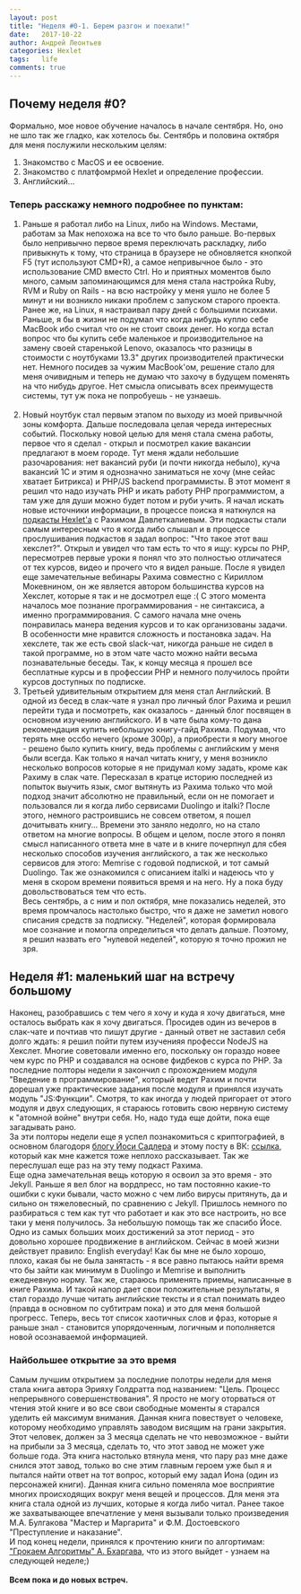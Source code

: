 ```yaml
---
layout: post
title: "Неделя #0-1. Берем разгон и поехали!"
date:   2017-10-22
author: Андрей Леонтьев
categories: Hexlet
tags:	life
comments: true
---
```

## Почему неделя #0? 
Формально, мое новое обучение началось в начале сентября. Но, оно не шло так же гладко, как хотелось бы. Сентябрь и половина октября для меня послужили нескольким целям:
 1. Знакомство с MacOS и ее освоение.
 2. Знакомство с платфомрмой Hexlet и определение профессии. 
 3. Английский...</br>

### Теперь расскажу немного подробнее по пунктам: 
1) Раньше я работал либо на Linux, либо на Windows. Местами, работам за Мак непохожа на все то что было раньше. Во-первых было непривычно первое время переключать раскладку, либо привыкнуть к тому, что страница в браузере не обновляется кнопкой F5 (тут используют CMD+R), а самое непривычное было - это использование CMD вместо Ctrl. Но и приятных моментов было много, самым запоминающимся для меня стала настройка Ruby, RVM и Ruby on Rails - на всю настройку у меня ушло не более 5 минут и ни возникло никаки проблем с запуском старого проекта. Ранее же, на Linux, я настраивал пару дней с большими психами. Раньше, я бы в жизни не подумал что когда нибудь куплю себе MacBook ибо считал что он не стоит своих денег. Но когда встал вопрос что бы купить себе маленькое и производительное на замену своей старенькой Lenovo, оказалось что разницы в стоимости с ноутбуками 13.3" других производителей практически нет. Немного посидев за чужим MacBook'ом, решение стало для меня очивидным и теперь не думаю что захочу в будущем поменять на что нибудь другое. Нет смысла описывать всех преимуществ системы, тут уж пока не попробуешь - не узнаешь.<br /><br />
2) Новый ноутбук стал первым этапом по выходу из моей привычной зоны комфорта. Дальше последовала целая череда интересных событий. Поскольку новой целью для меня стала смена работы, первое что я сделал - открыл и посмотрел какие вакансии предлагают в моем городе. Тут меня ждали небольшие разочарования: нет вакансий руби (и почти никогда небыло), куча вакансий 1С и этим я однозначно заниматься не хочу (мне сейас хватает Битрикса) и PHP/JS backend программисты. В этот момент я решил что надо изучать PHP и икать работу PHP программистом, а там уже для души можно будет потом и руби учить. Я начал искать новые источники информации, в процессе поиска я наткнулся на [подкасты Hexlet'a][podcasts] с Рахимом Давлеткалиевым. Эти подкасты стали самым интересным что я когда либо слышал и в процессе прослушивания подкастов я задал вопрос: "Что такое этот ваш хекслет?". Открыл и увидел что там есть то что я ищу: курсы по PHP, пересмотрев первые уроки я понял что это полностью отличатеся от тех курсов, видео и прочего что я видел раньше. После я увидел еще замечательные вебинары Рахима совместно с Кириллом Мокевнином, он же является автором большинства курсов на Хекслет, которые я так и не досмотрел еще :( С этого момента началось мое познание программирования - не синтаксиса, а именно программирования. С самого начала мне очень понравилась манера ведения курсов и то как организованы задачи. В особенности мне нравится сложность и постановка задач. На хекслете, так же есть свой slack-чат, никогда раньше не сидел в такой программе, но в этом чате часто можно найти весьма познавательные беседы. Так, к концу месяца я прошел все бесплатные курсы и в профессии PHP и немного получилось пройти курсов доступных по подписке. 
3) Третьей удивительным открытием для меня стал Английский. В одной из бесед в слак-чате я узнал про личный блог Рахима и решил перейти туда и посмотреть, как оказалось - данный блог посвящен в основном изучению английского. И в чате была кому-то дана рекомендация купить небольшую книгу-гайд Рахима. Подумав, что терять мне оссбо нечего (кроме 300р),  а приобрести я могу многое - решено было купить книгу, ведь проблемы с английским у меня были всегда. Как только я начал читать книгу, у меня возникло несколько вопросов которые я не придумал кому задать, кроме как Рахиму в слак чате. Пересказал в кратце историю последней из попыток выучить язык, смог вытянуть из Рахима только что мой подход значит абсолютно не правильный, если он не помогает и пользовался ли я когда либо сервисами Duolingo и italki? После этого, немного растроившись не совсем ответом, я пошел дочитывать книгу... Времени это заняло недолго, но на стало ответом на многие вопросы. В общем и целом, после этого я понял смысл написанного ответа мне в чате и в книге почерпнул для сбея несколько способов изучения английского, а так же несколько сервисов для этого: Memrise с годовой подпиской, и тот самый Duolingo. Так же ознакомился с описанием italki и надеюсь что у меня в скором времени появиться время и на него. Ну а пока буду довольствоваться тем что есть. <br/>
Весь сентябрь, а с ним и пол октября, мне показались неделей, это время промчалось настолько быстро, что я даже не заметил нового списания средств за подписку. "Неделей", которая формировала мое сознание и помогла определиться что делать дальше. Поэтому, я решил назвать его "нулевой неделей", которую я точно прожил не зря.<br/>

## Неделя #1: маленький шаг на встречу большому
Наконец, разобравшись с тем чего я хочу и куда я хочу двигаться, мне осталось выбрать как я хочу двигаться. Просидев один из вечеров в слак-чате и почтиав что пишут другие - данный ответ не заставил себя долго ждать: я решил пойти путем изученияя професси NodeJS на Хекслет. Многие советовали именно его, поскольку он гораздо новее чем курс по PHP и создавался на основе фидбеков с курса по PHP. За последние полторы недели я закончил с прохождением модуля "Введение в программирование", который ведет Рахим и почти дорешал уже практические задания после модуля и принялся изучать модуль "JS:Функции". Смотря, то как иногда у людей пригорает от этого модуля и двух следующих, я стараюсь готовить свою нервную систему к "атомной войне" внутри себя. Но, надо туда еще дойти, пока еще загадывать рано. <br>
За эти полторы недели еще я успел познакомиться с криптографией, в основном благодоря [блогу Йоси Садлера][joisadler] и этому посту в ВК: [ссылка][vk1], который как мне кажется тоже неплохо рассказывает. Так же переслушал еще раз на эту тему подкаст Рахима.<br>
Еще одна замечательная вещь которую я освоил за это время - это Jekyll. Раньше я вел блог на вордпресс, но там постоянно какие-то ошибки с куки бывали, часто можно с чем либо вирусы притянуть, да и сильно он тяжеловесный, по сравнению с Jekyll. Пришлось немного по разбираться с тем как тут что работает и как это все настроить, но все таки у меня получилось. За небольшую помощь так же спасибо Йосе. <br>
Одно из самых больших моих достижений за этот период - это довольно хорошее продвижение в английском. Сейчас в моей жизни действует правило: English everyday! Как бы мне не было хорошо, плохо, какая бы не была занятасть - я все равно пытаюсь найти время что бы зайти как минимум в Duolingo и Memrise и выполнить ежедневную норму. Так же, стараюсь применять приемы, написанные в книге Рахима. И такой напор дает свои положительные результаты, я стал гораздо лучше читать английские тексты и я стал понимать видео (правда в основном по субтитрам пока) и это для меня большой прогресс. Теперь, весь тот список хаотичных слов и фраз, которые я раньше знал - становится упорядоченным, логичным и пополняется новой осознаваемой информацией. <br>
### Найбольшее открытие за это время
Самым лучшим открытием за последние полотры недели для меня стала книга автора Эрияху Голдратта под названием: "Цель. Процесс непрерывного совершенствования". Я просто не могу оторваться от чтения этой книге и во все свои свободные моменты я старался уделить ей максимум внимания. Данная книга повествует о человеке, которому необходимо управлять заводом висящим на грани закрытия. Этот человек, должен за 3 месяца сделать не что невозможное - выйти на прибыли за 3 месяца, сделать то, что этот завод не может уже больше года. Эта книга настолько втянула меня, что пару раз мне даже снился этот завод, только во сне этим главным героем уже был я и пытался найти ответ на тот вопрос, который ему задал Иона (один из персонажей книги). Данная книга сильно поменяла мое восприятие многих происходящих вокруг меня вещей и процессов. Для меня эта книга стала одной из лучших, которые я когда либо читал. Ранее такое же захватывающее впечатление у меня вызывали только произведения М.А. Булгакова "Мастер и Маргарита" и Ф.М. Достоевского "Преступление и наказание". <br>
И под конец недели, принялся к прочтению книги по алгортимам: ["Грокаем Алгоритмы" А. Бхаргава][grokalg], что из этого выйдет - узнаем на следующей неделе;)<br><br>
**Всем пока и до новых встреч.**



[podcasts]: https://ru.hexlet.io/blog/categories/podcast "Подкасты Hexlet"
[joisadler]: https://joisadler.me/week3 "JoiSadler Неделя 3"
[vk1]: https://vk.com/proglib?w=wall-54530371_165072 "криптография ВК"
[grokalg]: https://www.piter.com/product/grokaem-algoritmy-illyustrirovannoe-posobie-dlya-programmistov-i-lyubopytstvuyuschih "Грокаем Алгоритмы"